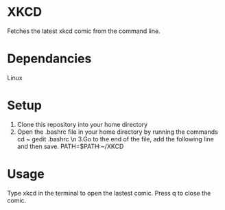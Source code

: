 # XKCD
Fetches the latest xkcd comic from the command line.

# Dependancies
Linux

# Setup
1. Clone this repository into your home directory
2. Open the .bashrc file in your home directory by running the commands
  cd ~
  gedit .bashrc \n
3.Go to the end of the file, add the following line and then save.
  PATH=$PATH:~/XKCD

# Usage
Type xkcd in the terminal to open the lastest comic.
Press q to close the comic.
 

